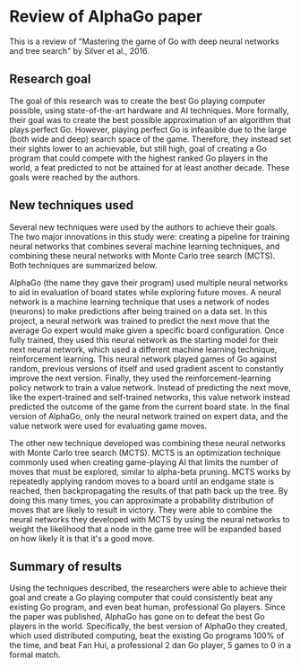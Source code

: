 # Review of AlphaGo paper
This is a review of "Mastering the game of Go with deep neural networks and tree search"
by Silver et al., 2016.

## Research goal
The goal of this research was to create the best Go playing computer possible,
using state-of-the-art hardware and AI techniques. More formally, their goal was
to create the best possible approximation of an algorithm that plays perfect Go.
However, playing perfect Go is infeasible due to the large (both wide and deep)
search space of the game. Therefore, they instead set their sights lower to an
achievable, but still high, goal of creating a Go program that could compete
with the highest ranked Go players in the world, a feat predicted to not be attained
for at least another decade. These goals were reached by the authors.

## New techniques used
Several new techniques were used by the authors to achieve their goals. The two major
innovations in this study were: creating a pipeline for training neural networks
that combines several machine learning techniques, and combining these neural networks
with Monte Carlo tree search (MCTS). Both techniques are summarized below.

AlphaGo (the name they gave their program) used multiple neural networks to aid
in evaluation of board states while exploring future moves. A neural network is a
machine learning technique that uses a network of nodes (neurons) to make predictions
after being trained on a data set. In this project, a neural network was trained
to predict the next move that the average Go expert would make given a specific
board configuration. Once fully trained, they used this neural network as the
starting model for their next neural network, which used a different machine learning
technique, reinforcement learning. This neural network played games of Go against random,
previous versions of itself and used gradient ascent to constantly improve the next version.
Finally, they used the reinforcement-learning policy network to train a value network.
Instead of predicting the next move, like the expert-trained and self-trained networks,
this value network instead predicted the outcome of the game from the current board
state. In the final version of AlphaGo, only the neural network trained on expert data,
and the value network were used for evaluating game moves.

The other new technique developed was combining these neural networks with Monte
Carlo tree search (MCTS). MCTS is an optimization technique commonly used when creating
game-playing AI that limits the number of moves that must be explored, similar to alpha-beta
pruning. MCTS works by repeatedly applying random moves to a board until an endgame state is
reached, then backpropagating the results of that path back up the tree. By doing this many
times, you can approximate a probability distribution of moves that are likely to result
in victory. They were able to combine the neural networks they developed with MCTS by
using the neural networks to weight the likelihood that a node in the game tree will
be expanded based on how likely it is that it's a good move.

## Summary of results
Using the techniques described, the researchers were able to achieve their goal and
create a Go playing computer that could consistently beat any existing Go program,
and even beat human, professional Go players. Since the paper was published, AlphaGo
has gone on to defeat the best Go players in the world. Specifically, the best version
of AlphaGo they created, which used distributed computing, beat the existing Go programs
100% of the time, and beat Fan Hui, a professional 2 dan Go player, 5 games to 0 in a formal
match.
